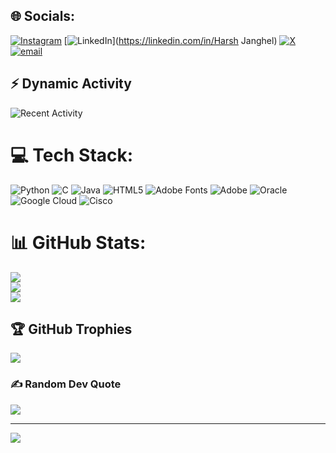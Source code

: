 
## 🌐 Socials:
[![Instagram](https://img.shields.io/badge/Instagram-%23E4405F.svg?logo=Instagram&logoColor=white)](https://instagram.com/875.harsh.j) [![LinkedIn](https://img.shields.io/badge/LinkedIn-%230077B5.svg?logo=linkedin&logoColor=white)](https://linkedin.com/in/Harsh Janghel) [![X](https://img.shields.io/badge/X-black.svg?logo=X&logoColor=white)](https://x.com/HarshJangh54995) [![email](https://img.shields.io/badge/Email-D14836?logo=gmail&logoColor=white)](mailto:harshjanghel875@gmail.com) 

## ⚡ Dynamic Activity
![Recent Activity](https://github-readme-activity-graph.vercel.app/graph?username=875-harsh&theme=react-dark)

# 💻 Tech Stack:
![Python](https://img.shields.io/badge/python-3670A0?style=for-the-badge&logo=python&logoColor=ffdd54) ![C](https://img.shields.io/badge/c-%2300599C.svg?style=for-the-badge&logo=c&logoColor=white) ![Java](https://img.shields.io/badge/java-%23ED8B00.svg?style=for-the-badge&logo=openjdk&logoColor=white) ![HTML5](https://img.shields.io/badge/html5-%23E34F26.svg?style=for-the-badge&logo=html5&logoColor=white) ![Adobe Fonts](https://img.shields.io/badge/Adobe%20Fonts-000B1D.svg?style=for-the-badge&logo=Adobe%20Fonts&logoColor=white) ![Adobe](https://img.shields.io/badge/adobe-%23FF0000.svg?style=for-the-badge&logo=adobe&logoColor=white) ![Oracle](https://img.shields.io/badge/Oracle-F80000?style=for-the-badge&logo=oracle&logoColor=white) ![Google Cloud](https://img.shields.io/badge/GoogleCloud-%234285F4.svg?style=for-the-badge&logo=google-cloud&logoColor=white) ![Cisco](https://img.shields.io/badge/cisco-%23049fd9.svg?style=for-the-badge&logo=cisco&logoColor=black)

# 📊 GitHub Stats:
![](https://github-readme-stats.vercel.app/api?username=875-harsh&theme=react&hide_border=false&include_all_commits=false&count_private=false)<br/>
![](https://github-readme-streak-stats.herokuapp.com/?user=875-harsh&theme=react&hide_border=false)<br/>
![](https://github-readme-stats.vercel.app/api/top-langs/?username=875-harsh&theme=react&hide_border=false&include_all_commits=false&count_private=false&layout=compact)

## 🏆 GitHub Trophies
![](https://github-profile-trophy.vercel.app/?username=875-harsh&theme=radical&no-frame=true&no-bg=false&margin-w=4)

### ✍️ Random Dev Quote
![](https://quotes-github-readme.vercel.app/api?type=horizontal&theme=tokyonight)

---
[![](https://visitcount.itsvg.in/api?id=875-harsh&icon=0&color=0)](https://visitcount.itsvg.in)

<!-- Proudly created with GPRM ( https://gprm.itsvg.in ) -->

